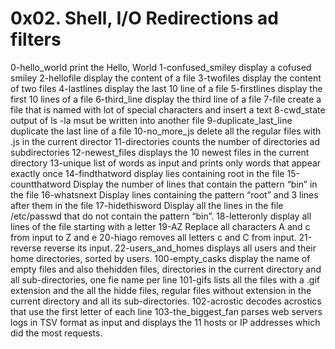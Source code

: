# 0x02. Shell, I/O Redirections ad filters
0-hello_world print the Hello, World
1-confused_smiley display a cofused smiley
2-hellofile display the content of a file
3-twofiles display the content of two files
4-lastlines display the last 10 line of a file
5-firstlines display the first 10 lines of a file
6-third_line display the third line of a file 
7-file create a file that is named with lot of special characters and insert a text
8-cwd_state output of ls -la msut be written into another file
9-duplicate_last_line duplicate the last line of a file 
10-no_more_js delete all the regular files with .js in the current director
11-directories counts the number of directories ad subdirectories
12-newest_files displays the 10 newest files in the current directory
13-unique  list of words as input and prints only words that appear exactly once
14-findthatword display lies containing root in the file
15-countthatword Display the number of lines that contain the pattern “bin” in the file
16-whatsnext Display lines containing the pattern “root” and 3 lines after them in the file 
17-hidethisword Display all the lines in the file /etc/passwd that do not contain the pattern “bin”.
18-letteronly display all lines of the file starting with a letter
19-AZ Replace all characters A and c from input to Z and e 
20-hiago removes all letters c and C from input.
21-reverse reverse its input.
22-users_and_homes displays all users and their home directories, sorted by users.
100-empty_casks display the name of empty files and also thehidden files, directories in the current directory and all sub-directories, one fie name per line
101-gifs  lists all the files with a .gif extension and the all the hidde files, regular files without extension in the current directory and all its sub-directories.
102-acrostic decodes acrostics that use the first letter of each line
103-the_biggest_fan  parses web servers logs in TSV format as input and displays the 11 hosts or IP addresses which did the most requests.
